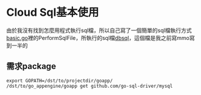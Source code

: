 # Cloud Sql基本使用

由於我沒有找到怎麼用程式執行sql檔，所以自己寫了一個簡單的sql檔執行方式[basic.go](basic.go)裡的PerformSqlFile，所執行的sql檔[dbsql](db.sql)，這個檔是我之前寫mmo寫到一半的

## 需求package
    export GOPATH=/dst/to/projectdir/goapp/
    /dst/to/go_appengine/goapp get github.com/go-sql-driver/mysql
